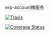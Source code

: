 erp-account微服务

[![Travis](https://img.shields.io/travis/misa527528/erp-account.svg)](https://github.com/misa527528/erp-account)

[![Coverage Status](https://coveralls.io/repos/github/misa527528/erp-account/badge.svg?branch=master)](https://coveralls.io/github/misa527528/erp-account?branch=master)

